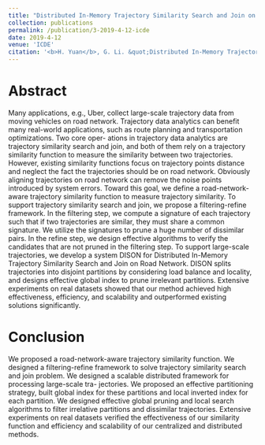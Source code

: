 ```yaml
---
title: "Distributed In-Memory Trajectory Similarity Search and Join on Road Network"
collection: publications
permalink: /publication/3-2019-4-12-icde
date: 2019-4-12
venue: 'ICDE'
citation: '<b>H. Yuan</b>, G. Li. &quot;Distributed In-Memory Trajectory Similarity Search and Join on Road Network.&quot; In <i>ICDE</i>, 2019. <a href="https://yuanhaitao.github.io/files/icde2019.pdf">pdf</a>'
---
```


Abstract
======
   Many applications, e.g., Uber, collect large-scale trajectory data from moving vehicles on road network. Trajectory data analytics can benefit many real-world applications, such as route planning and transportation optimizations. Two core oper- ations in trajectory data analytics are trajectory similarity search and join, and both of them rely on a trajectory similarity function to measure the similarity between two trajectories. However, existing similarity functions focus on trajectory points distance and neglect the fact the trajectories should be on road network. Obviously aligning trajectories on road network can remove the noise points introduced by system errors. Toward this goal, we define a road-network-aware trajectory similarity function to measure trajectory similarity. To support trajectory similarity search and join, we propose a filtering-refine framework. In the filtering step, we compute a signature of each trajectory such that if two trajectories are similar, they must share a common signature. We utilize the signatures to prune a huge number of dissimilar pairs. In the refine step, we design effective algorithms to verify the candidates that are not pruned in the filtering step. To support large-scale trajectories, we develop a system DISON for Distributed In-Memory Trajectory Similarity Search and Join on Road Network. DISON splits trajectories into disjoint partitions by considering load balance and locality, and designs effective global index to prune irrelevant partitions. Extensive experiments on real datasets showed that our method achieved high effectiveness, efficiency, and scalability and outperformed existing solutions significantly.  
    
Conclusion
======
We proposed a road-network-aware trajectory similarity function. We designed a filtering-refine framework to solve trajectory similarity search and join problem. We designed a scalable distributed framework for processing large-scale tra- jectories. We proposed an effective partitioning strategy, built global index for these partitions and local inverted index for each partition. We designed effective global pruning and local search algorithms to filter irrelative partitions and dissimilar trajectories. Extensive experiments on real datasets verified the effectiveness of our similarity function and efficiency and scalability of our centralized and distributed methods.